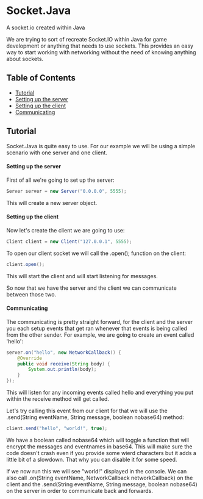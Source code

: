 # Socket.Java
A socket.io created within Java

We are trying to sort of recreate Socket.IO within Java for game development or anything that needs to use sockets.
This provides an easy way to start working with networking without the need of knowing anything about sockets.

## Table of Contents
* [Tutorial](#tutorial)
* [Setting up the server](#setting-up-the-server) 
* [Setting up the client](#setting-up-the-client)
* [Communicating](#communicating)

## Tutorial

Socket.Java is quite easy to use. For our example we will be using a simple scenario with one server and one client.

#### Setting up the server

First of all we're going to set up the server:
```java
Server server = new Server("0.0.0.0", 5555);
```
This will create a new server object.

#### Setting up the client

Now let's create the client we are going to use:
```java
Client client = new Client("127.0.0.1", 5555);
```

To open our client socket we will call the .open(); function on the client:
```java
client.open();
```
This will start the client and will start listening for messages.

So now that we have the server and the client we can communicate between those two.

#### Communicating

The communicating is pretty straight forward, for the client and the server you each setup events that get ran whenever that events is being called from the other sender.
For example, we are going to create an event called 'hello':
```java
server.on("hello", new NetworkCallback() {
	@Override
	public void receive(String body) {
		System.out.println(body);
	}
});
```
This will listen for any incoming events called hello and everything you put within the receive method will get called.

Let's try calling this event from our client for that we will use the .send(String eventName, String message, boolean nobase64) method:
```java
client.send("hello", "world!", true);
```

We have a boolean called nobase64 which will toggle a function that will encrypt the messages and eventnames in base64. This will make sure the code doesn't crash even if you provide some wierd characters but it adds a little bit of a slowdown. That why you can disable it for some speed. 

If we now run this we will see "world!" displayed in the console.
We can also call .on(String eventName, NetworkCallback networkCallback) on the client and the .send(String eventName, String message, boolean nobase64) on the server in order to communicate back and forwards.

